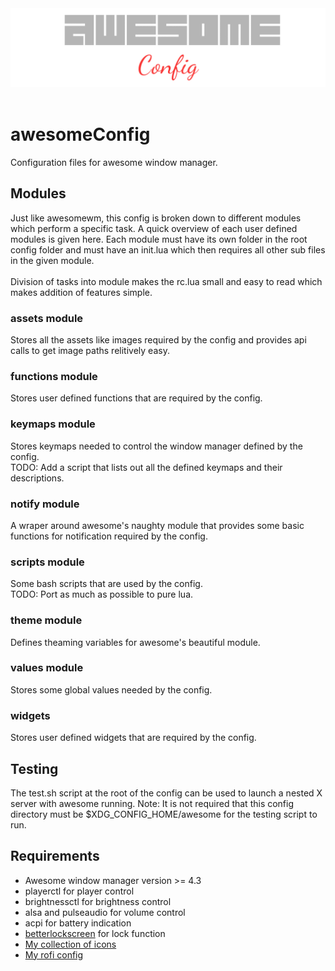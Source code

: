 <center>
<a href="https://awesomewm.org/">
<img src="./assets/project/awesomeConfig.png" alt="awesome wm"></img>
</a>
</center>
<br>

# awesomeConfig

Configuration files for awesome window manager.

## Modules

Just like awesomewm, this config is broken down to different modules which perform a specific task.
A quick overview of each user defined modules is given here. Each module must have its own folder in
the root config folder and must have an init.lua which then requires all other sub files in the given module.
<br><br>
Division of tasks into module makes the rc.lua small and easy to read which makes addition of features
simple.

### assets module

Stores all the assets like images required by the config and provides api calls to get image
paths relitively easy.

### functions module

Stores user defined functions that are required by the config.

### keymaps module

Stores keymaps needed to control the window manager defined by the config.<br>
TODO: Add a script that lists out all the defined keymaps and their descriptions.

### notify module

A wraper around awesome's naughty module that provides some basic functions for notification required
by the config.

### scripts module

Some bash scripts that are used by the config.<br>
TODO: Port as much as possible to pure lua.

### theme module

Defines theaming variables for awesome's beautiful module.

### values module

Stores some global values needed by the config.

### widgets

Stores user defined widgets that are required by the config.

## Testing

The test.sh script at the root of the config can be used to launch a nested X server with awesome
running. Note: It is not required that this config directory must be $XDG_CONFIG_HOME/awesome for
the testing script to run.

## Requirements

- Awesome window manager version >= 4.3
- playerctl for player control
- brightnessctl for brightness control
- alsa and pulseaudio for volume control
- acpi for battery indication
- [betterlockscreen](https://github.com/betterlockscreen/betterlockscreen) for lock function
- [My collection of icons](https://github.com/nishantHolla/icons)
- [My rofi config](https://github.com/nishantHolla/system/tree/main/config/rofi)
